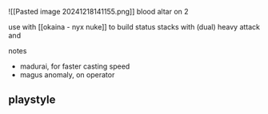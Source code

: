 ![[Pasted image 20241218141155.png]]
blood altar on 2

use with [[okaina - nyx nuke]] to build status stacks with (dual) heavy attack
and 

notes
- madurai, for faster casting speed
- magus anomaly, on operator 

playstyle
- 